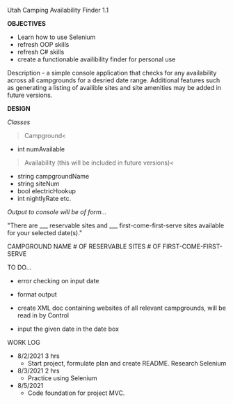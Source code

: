 Utah Camping Availability Finder 1.1

**OBJECTIVES**
- Learn how to use Selenium
- refresh OOP skills
- refresh C# skills
- create a functionable availibility finder for personal use

Description - a simple console application that checks for any availability across all campgrounds for
a desried date range. Additional features such as generating a listing of availible sites and site amenities
may be added in future versions.

**DESIGN**

*Classes*
>Campground< 
- int numAvailable

> Availability (this will be included in future versions)<
- string campgroundName
- string siteNum
- bool electricHookup
- int nightlyRate
etc.

*Output to console will be of form...*

"There are ___ reservable sites and ___ first-come-first-serve sites available for your selected date(s)."

CAMPGROUND NAME     # OF RESERVABLE SITES     # OF FIRST-COME-FIRST-SERVE


TO DO...
- error checking on input date
- format output
- create XML doc containing websites of all relevant campgrounds, will be read in by Control

- input the given date in the date box


WORK LOG

- 8/2/2021  3 hrs
	- Start project, formulate plan and create README. Research Selenium
- 8/3/2021  2 hrs
	- Practice using Selenium
- 8/5/2021
	- Code foundation for project MVC. 
